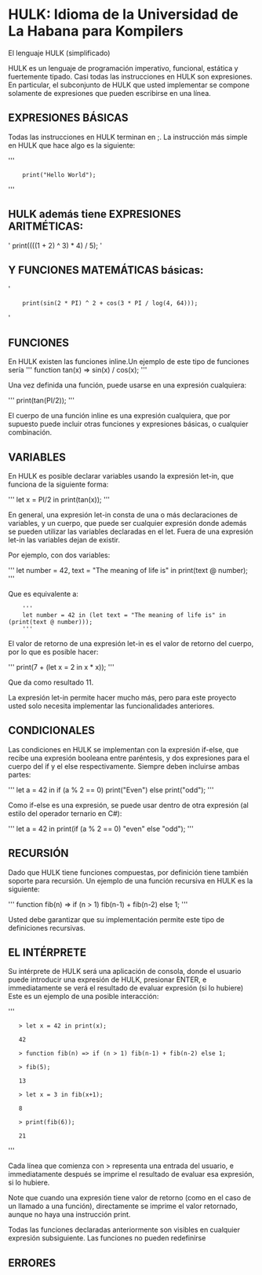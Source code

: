 # HULK: Idioma de la Universidad de La Habana para Kompilers

El lenguaje HULK (simplificado)

HULK es un lenguaje de programación imperativo, funcional, estática y fuertemente tipado. Casi todas las instrucciones en HULK son expresiones. En particular, el subconjunto de HULK que usted implementar se compone solamente de expresiones que pueden escribirse en una línea.

## EXPRESIONES BÁSICAS
Todas las instrucciones en HULK terminan en ;. La instrucción más simple en HULK que hace algo es la siguiente:

'''

        print("Hello World");

'''
## HULK además tiene EXPRESIONES ARITMÉTICAS:
'
        print((((1 + 2) ^ 3) * 4) / 5);
'

## Y FUNCIONES MATEMÁTICAS básicas:

'

        print(sin(2 * PI) ^ 2 + cos(3 * PI / log(4, 64)));

'

## FUNCIONES
En HULK existen las funciones inline.Un ejemplo de este tipo de funciones sería
'''
        function tan(x) => sin(x) / cos(x);
'''

Una vez definida una función, puede usarse en una expresión cualquiera:

'''
        print(tan(PI/2));
'''

El cuerpo de una función inline es una expresión cualquiera, que por supuesto puede incluir otras funciones y expresiones básicas, o cualquier combinación.

## VARIABLES
En HULK es posible declarar variables usando la expresión let-in, que funciona de la siguiente forma:

'''
        let x = PI/2 in print(tan(x));
'''

En general, una expresión let-in consta de una o más declaraciones de variables, y un cuerpo, que puede ser cualquier expresión donde además se pueden utilizar las variables declaradas en el let. Fuera de una expresión let-in las variables dejan de existir.

Por ejemplo, con dos variables:

'''
        let number = 42, text = "The meaning of life is" in print(text @ number);
'''

Que es equivalente a:

        '''
        let number = 42 in (let text = "The meaning of life is" in (print(text @ number)));
        '''

El valor de retorno de una expresión let-in es el valor de retorno del cuerpo, por lo que es posible hacer:

'''
print(7 + (let x = 2 in x * x));
'''

Que da como resultado 11.

La expresión let-in permite hacer mucho más, pero para este proyecto usted solo necesita implementar las funcionalidades anteriores.

## CONDICIONALES
Las condiciones en HULK se implementan con la expresión if-else, que recibe una expresión booleana entre paréntesis, y dos expresiones para el cuerpo del if y el else respectivamente. Siempre deben incluirse ambas partes:

'''
let a = 42 in if (a % 2 == 0) print("Even") else print("odd");
'''

Como if-else es una expresión, se puede usar dentro de otra expresión (al estilo del operador ternario en C#):

'''
let a = 42 in print(if (a % 2 == 0) "even" else "odd");
'''

## RECURSIÓN
Dado que HULK tiene funciones compuestas, por definición tiene también soporte para recursión. Un ejemplo de una función recursiva en HULK es la siguiente:

'''
function fib(n) => if (n > 1) fib(n-1) + fib(n-2) else 1;
'''

Usted debe garantizar que su implementación permite este tipo de definiciones recursivas.

## EL INTÉRPRETE
Su intérprete de HULK será una aplicación de consola, donde el usuario puede introducir una expresión de HULK, presionar ENTER, e immediatamente se verá el resultado de evaluar expresión (si lo hubiere) Este es un ejemplo de una posible interacción:


'''

       > let x = 42 in print(x);
       
       42
       
       > function fib(n) => if (n > 1) fib(n-1) + fib(n-2) else 1;
       
       > fib(5);
      
       13
       
       > let x = 3 in fib(x+1);
       
       8
       
       > print(fib(6));
       
       21
'''


Cada línea que comienza con > representa una entrada del usuario, e immediatamente después se imprime el resultado de evaluar esa expresión, si lo hubiere.

Note que cuando una expresión tiene valor de retorno (como en el caso de un llamado a una función), directamente se imprime el valor retornado, aunque no haya una instrucción print.

Todas las funciones declaradas anteriormente son visibles en cualquier expresión subsiguiente. Las funciones no pueden redefinirse

## ERRORES

